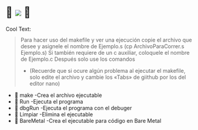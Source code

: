 # 🤖 ![](https://images.cooltext.com/5568627.png) 🤖
<a href="http://cooltext.com" target="_top"><img src="https://cooltext.com/images/ct_pixel.gif" width="80" height="15" alt="Cool Text: Logo and Graphics Generator" border="0" /></a>
> Para hacer uso del makefile y ver una ejecución copie el archivo que desee y asignele el nombre de Ejemplo.s 
> (cp ArchivoParaCorrer.s Ejemplo.s)
> Si también requiere de un c auxiliar, coloquele el nombre de Ejemplo.c
> Después solo use los comandos
> - (Recuerde que si ocure algún problema al ejecutar el makefile, solo edite el archivo y cambie los «Tabs» de giithub por los del editor nano)
 - 🤖 make      -Crea el archivo ejecutable 
 - 🤖 Run       -Ejecuta el programa
 - 🤖 dbgRun    -Ejecuta el programa con el debuger
 - 🤖 Limpiar   -Elimina el ejecutable
 - 🤖 BareMetal -Crea el ejecutable para código en Bare Metal
